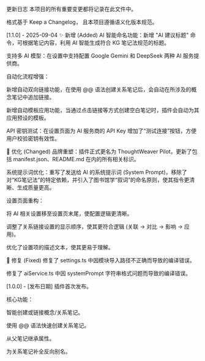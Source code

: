 更新日志
本项目的所有重要变更都将记录在此文件中。

格式基于 Keep a Changelog，
且本项目遵循语义化版本规范。

[1.1.0] - 2025-09-04
✨ 新增 (Added)
AI 智能命名功能：新增 "AI 建议标题" 命令，可根据笔记内容，利用 AI 智能生成符合 KG 笔记法规范的标题。

支持多 AI 模型：在设置中支持配置 Google Gemini 和 DeepSeek 两种 AI 服务提供商。

自动化流程增强：

新增自动双向链接功能，在使用 @@ 语法创建关系笔记后，会自动在所涉及的概念笔记中追加链接。

新增自动模板应用功能，当通过点击链接等方式创建空白笔记时，插件会自动为其应用预设的模板。

API 密钥测试：在设置页面为 AI 服务商的 API Key 增加了“测试连接”按钮，方便用户校验密钥有效性。

🎨 优化 (Changed)
品牌重塑：插件正式更名为 ThoughtWeaver Pilot，更新了包括 manifest.json、README.md 在内的所有相关标识。

系统提示词优化：重写了发送给 AI 的系统提示词 (System Prompt)，移除了对“KG笔记法”的特定依赖，并引入了图书馆学“叙词”的命名原则，使其指令更清晰、生成质量更高。

设置页面重构：

将 AI 相关设置移至设置页末尾，使配置逻辑更清晰。

调整了关系链接设置的显示顺序，使其更符合逻辑 (关联 -> 对比 -> 影响 -> 应用)。

优化了设置项的描述文本，使其更易于理解。

🐛 修复 (Fixed)
修复了 settings.ts 中因模块导入路径不正确而导致的编译错误。

修复了 aiService.ts 中因 systemPrompt 字符串格式问题而导致的编译错误。

[1.0.0] - [发布日期]
插件首次发布。

核心功能：

智能创建或链接概念/关系笔记。

使用 @@ 语法快速创建关系笔记。

从父笔记继承属性。

为关系笔记补全反向别名。
